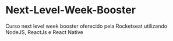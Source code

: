 # Next-Level-Week-Booster
Curso next level week booster oferecido pela Rocketseat utilizando NodeJS, ReactJs e React Native
